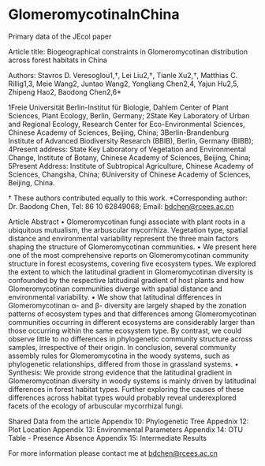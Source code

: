 # GlomeromycotinaInChina
Primary data of the JEcol paper


Article title: Biogeographical constraints in Glomeromycotinan distribution across forest habitats in China

Authors: Stavros D. Veresoglou1,†, Lei Liu2,†, Tianle Xu2,†, Matthias C. Rillig1,3, Meie Wang2, Juntao Wang2, Yongliang Chen2,4, Yajun Hu2,5, Zhipeng Hao2, Baodong Chen2,6*

1Freie Universität Berlin-Institut für Biologie, Dahlem Center of Plant Sciences, Plant Ecology, Berlin, Germany; 2State Key Laboratory of Urban and Regional Ecology, Research Center for Eco-Environmental Sciences, Chinese Academy of Sciences, Beijing, China; 3Berlin-Brandenburg Institute of Advanced Biodiversity Research (BBIB), Berlin, Germany (BIBB); 4Present address: State Key Laboratory of Vegetation and Environmental Change, Institute of Botany, Chinese Academy of Sciences, Beijing, China; 5Present Address: Institute of Subtropical Agriculture, Chinese Academy of Sciences, Changsha, China; 6University of Chinese Academy of Sciences, Beijing, China.

† These authors contributed equally to this work.
*Corresponding author: Dr. Baodong Chen, Tel: 86 10 62849068; Email: bdchen@rcees.ac.cn


Article Abstract
•	Glomeromycotinan fungi associate with plant roots in a ubiquitous mutualism, the arbuscular mycorrhiza. Vegetation type, spatial distance and environmental variability represent the three main factors shaping the structure of Glomeromycotinan communities. 
•	We present here one of the most comprehensive reports on Glomeromycotinan community structure in forest ecosystems, covering five ecosystem types. We explored the extent to which the latitudinal gradient in Glomeromycotinan diversity is confounded by the respective latitudinal gradient of host plants and how Glomeromycotinan communities diverge with spatial distance and environmental variability. 
•	We show that latitudinal differences in Glomeromycotinan α- and β- diversity are largely shaped by the zonation patterns of ecosystem types and that differences among Glomeromycotinan communities occurring in different ecosystems are considerably larger than those occurring within the same ecosystem type. By contrast, we could observe little to no differences in phylogenetic community structure across samples, irrespective of their origin. In conclusion, several community assembly rules for Glomeromycotina in the woody systems, such as phylogenetic relationships, differed from those in grassland systems. 
•	Synthesis: We provide strong evidence that the latitudinal gradient in Glomeromycotinan diversity in woody systems is mainly driven by latitudinal differences in forest habitat types. Further exploring the causes of these differences across habitat types would probably reveal underexplored facets of the ecology of arbuscular mycorrhizal fungi.


Shared Data from the article
Appendix 10: Phylogenetic Tree
Appednix 12: Plot Location
Appendix 13: Environmental Parameters
Appendix 14: OTU Table - Presence Absence
Appendix 15: Intermediate Results

For more information please contact me at bdchen@rcees.ac.cn
